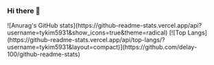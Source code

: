### Hi there 👋
</td>
</tr>
<tr>
<td align="center">
![Anurag's GitHub stats](https://github-readme-stats.vercel.app/api?username=tykim5931&show_icons=true&theme=radical)

</td>
<td align="center">
[![Top Langs](https://github-readme-stats.vercel.app/api/top-langs/?username=tykim5931&layout=compact)](https://github.com/delay-100/github-readme-stats)

</td>
</tr>
</table>

<!--
**tykim5931/tykim5931** is a ✨ _special_ ✨ repository because its `README.md` (this file) appears on your GitHub profile.

Here are some ideas to get you started:

- 🔭 I’m currently working on ...
- 🌱 I’m currently learning ...
- 👯 I’m looking to collaborate on ...
- 🤔 I’m looking for help with ...
- 💬 Ask me about ...
- 📫 How to reach me: ...
- 😄 Pronouns: ...
- ⚡ Fun fact: ...
-->
